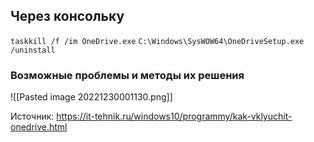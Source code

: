 ## Через консольку

`taskkill /f /im OneDrive.exe`
`C:\Windows\SysWOW64\OneDriveSetup.exe /uninstall`


### Возможные проблемы и методы их решения

![[Pasted image 20221230001130.png]]


Источник: https://it-tehnik.ru/windows10/programmy/kak-vklyuchit-onedrive.html